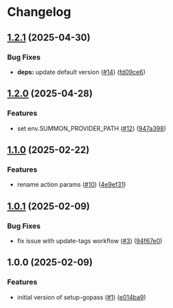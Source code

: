 # Changelog

## [1.2.1](https://github.com/mauhlik/setup-gopass/compare/v1.2.0...v1.2.1) (2025-04-30)


### Bug Fixes

* **deps:** update default version ([#14](https://github.com/mauhlik/setup-gopass/issues/14)) ([fd09ce6](https://github.com/mauhlik/setup-gopass/commit/fd09ce6254da903e621fd1884fbf657b87eeee78))

## [1.2.0](https://github.com/mauhlik/setup-gopass/compare/v1.1.0...v1.2.0) (2025-04-28)


### Features

* set env.SUMMON_PROVIDER_PATH ([#12](https://github.com/mauhlik/setup-gopass/issues/12)) ([947a398](https://github.com/mauhlik/setup-gopass/commit/947a3985cc1a2452a32714fe792846559f51e135))

## [1.1.0](https://github.com/mauhlik/setup-gopass/compare/v1.0.1...v1.1.0) (2025-02-22)


### Features

* rename action params ([#10](https://github.com/mauhlik/setup-gopass/issues/10)) ([4e9ef31](https://github.com/mauhlik/setup-gopass/commit/4e9ef31459abe213fbb06cfa742cfdf6fea6c4d9))

## [1.0.1](https://github.com/mauhlik/setup-gopass/compare/v1.0.0...v1.0.1) (2025-02-09)


### Bug Fixes

* fix issue with update-tags workflow ([#3](https://github.com/mauhlik/setup-gopass/issues/3)) ([94f67e0](https://github.com/mauhlik/setup-gopass/commit/94f67e078d5311fb25d4261aef93e691d3677d5c))

## 1.0.0 (2025-02-09)


### Features

* initial version of setup-gopass ([#1](https://github.com/mauhlik/setup-gopass/issues/1)) ([e014ba9](https://github.com/mauhlik/setup-gopass/commit/e014ba9515d2e7ea78a2083f76669742d5f28dd7))
